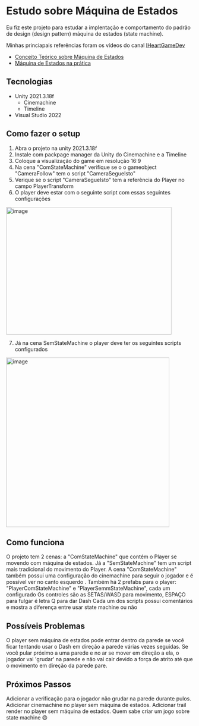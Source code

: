 # Estudo sobre Máquina de Estados
Eu fiz este projeto para estudar a implentação e comportamento do padrão de design (design pattern) máquina de estados (state machine).

Minhas princiapais referências foram os vídeos do canal [IHeartGameDev](https://www.youtube.com/c/iHeartGameDev/)
- [Conceito Teórico sobre Máquina de Estados](https://www.youtube.com/watch?v=Vt8aZDPzRjI)
- [Máquina de Estados na prática](https://www.youtube.com/watch?v=kV06GiJgFhc)

## Tecnologias
- Unity 2021.3.18f
  - Cinemachine
  - Timeline
- Visual Studio 2022

## Como fazer o setup
1. Abra o projeto na unity 2021.3.18f
2. Instale com packpage manager da Unity do Cinemachine e a Timeline
3. Coloque a visualização do game em resolução 16:9
4. Na cena "ComStateMachine" verifique se o o gameobject "CameraFollow" tem o script "CameraSegueIsto"
5. Verique se o script "CameraSegueIsto" tem a referência do Player no campo PlayerTransform
6. O player deve estar com o seguinte script com essas seguintes configurações 
<img width="445" height="343" alt="image" src="https://github.com/user-attachments/assets/5a3df0ff-bb38-46b7-99bf-357744ca743b" />

7. Já na cena SemStateMachine o player deve ter os seguintes scripts configurados
<img width="439" height="456" alt="image" src="https://github.com/user-attachments/assets/1974d2ee-736a-459e-a3d5-ffa5bd4b82c5" />

## Como funciona
O projeto tem 2 cenas: a "ComStateMachine" que contém o Player se movendo com máquina de estados. Já a "SemStateMachine" tem um script mais tradicional do movimento do Player.
A cena "ComStateMachine" também possui uma configuração do cinemachine para seguir o jogador e é possível ver no canto esquerdo .
Também há 2 prefabs para o player: "PlayerComStateMachine" e "PlayerSemmStateMachine", cada um configurado 
Os controles são as SETAS/WASD para movimento, ESPAÇO para fulgar é letra Q para dar Dash
Cada um dos scripts possui comentários e mostra a diferença entre usar state machine ou não

## Possíveis Problemas
O player sem máquina de estados pode entrar dentro da parede se você ficar tentando usar o Dash em direção a parede várias vezes seguidas.
Se você pular próximo a uma parede e no ar se mover em direção a ela, o jogador vai 'grudar' na parede e  não vai cair devido a força de atrito até que o movimento em direção da parede pare.

## Próximos Passos
Adicionar a verificação para o jogador não grudar na parede durante pulos.
Adicionar cinemachine no player sem máquina de estados.
Adicionar trail render no player sem máquina de estados.
Quem sabe criar um jogo sobre state machine 😄 
